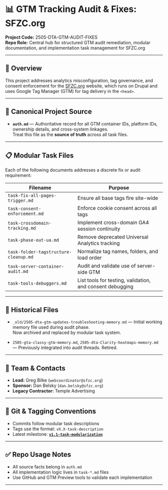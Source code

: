 # 📊 GTM Tracking Audit & Fixes: SFZC.org

**Project Code:** 2505-DTA-GTM-AUDIT-FIXES  
**Repo Role:** Central hub for structured GTM audit remediation, modular documentation, and implementation task management for SFZC.org

---

## 🧠 Overview

This project addresses analytics misconfiguration, tag governance, and consent enforcement for the [SFZC.org](https://www.sfzc.org) website, which runs on Drupal and uses Google Tag Manager (GTM) for tag delivery in the `<head>`.

---

## 🔐 Canonical Project Source

- **`auth.md`** — Authoritative record for all GTM container IDs, platform IDs, ownership details, and cross-system linkages.  
  Treat this file as the **source of truth** across all task files.

---

## 📋 Modular Task Files

Each of the following documents addresses a discrete fix or audit requirement:

| Filename                              | Purpose |
|---------------------------------------|---------|
| `task-fix-all-pages-trigger.md`       | Ensure all base tags fire site-wide |
| `task-consent-enforcement.md`         | Enforce cookie consent across all tags |
| `task-crossdomain-tracking.md`        | Implement cross-domain GA4 session continuity |
| `task-phase-out-ua.md`                | Remove deprecated Universal Analytics tracking |
| `task-folder-tagstructure-cleanup.md` | Normalize tag names, folders, and load order |
| `task-server-container-audit.md`      | Audit and validate use of server-side GTM |
| `task-tools-debuggers.md`             | List tools for testing, validation, and consent debugging |

---

## 🧾 Historical Files

- `_old/2505-dta-gtm-updates-troubleshooting-memory.md` — Initial working memory file used during audit phase.  
  Now archived and replaced by modular task system.

- `2505-gta-classy-gtm-memory.md`, `2505-dta-Clarity-heatmaps-memory.md` — Previously integrated into audit threads. Retired.

---

## 👥 Team & Contacts

- **Lead:** Greg Bilke (`webcoordinator@sfzc.org`)
- **Sponsor:** Dan Belsky (`dan.belsky@sfzc.org`)
- **Legacy Contractor:** Temple Advertising

---

## 🔖 Git & Tagging Conventions

- Commits follow modular task descriptions
- Tags use the format: `vX.X-task-description`
- Latest milestone: **[`v1.1-task-modularization`](https://github.com/SFZC-WebOps/2505-dta-gtm-audit-fixes/releases/tag/v1.1-task-modularization)**

---

## ✅ Repo Usage Notes

- All source facts belong in `auth.md`
- All implementation logic lives in `task-*.md` files
- Use GitHub and GTM Preview tools to validate each implementation

---
